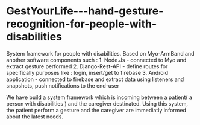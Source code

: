 # GestYourLife---hand-gesture-recognition-for-people-with-disabilities

System framework for people with disabilities. 
Based on Myo-ArmBand and another software components such :
    1. Node.Js - connected to Myo and extract gesture performed
    2. Django-Rest-API - define routes for specifically purposes like : login, insert/get to firebase
    3. Android application - connected to firebase and extract data using listeners and snapshots, push notifications to the end-user

We have build a system framework which is incoming between a patient( a person with disabilities ) and the caregiver destinated. Using this system, the patient perform a gesture and the caregiver are immediatly informed about the latest needs.

